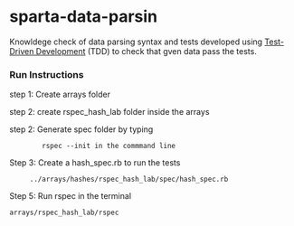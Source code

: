 # sparta-data-parsin
Knowldege check of data parsing syntax and tests developed using [Test-Driven Development](https://en.wikipedia.org/wiki/Test-driven_development) (TDD) to check that gven data pass the tests. 

### Run Instructions 

step 1: Create arrays folder

step 2: create rspec_hash_lab folder inside the arrays

step 2: Generate spec folder by typing

			rspec --init in the commmand line 
			
Step 3: Create a hash_spec.rb to run the tests

		 ../arrays/hashes/rspec_hash_lab/spec/hash_spec.rb

	 
Step 5: Run rspec in the terminal
	
	arrays/rspec_hash_lab/rspec
